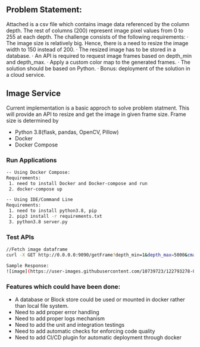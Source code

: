 ## Problem Statement:

Attached is a csv file which contains image data referenced by the column depth. The rest of columns
(200) represent image pixel values from 0 to 255 at each depth.
The challenge consists of the following requirements:
· The image size is relatively big. Hence, there is a need to resize the image width to 150 instead of
200.
· The resized image has to be stored in a database.
· An API is required to request image frames based on depth_min and depth_max.
· Apply a custom color map to the generated frames.
· The solution should be based on Python.
· Bonus: deployment of the solution in a cloud service.



## Image Service

Current implementation is a basic approch to solve problem statment. This will provide an API to resize and get the image in given frame size.
Frame size is determined by

 - Python 3.8(flask, pandas, OpenCV, Pillow)
 - Docker
 - Docker Compose

### Run Applications

```bash
-- Using Docker Compose:
Requirements:
 1. need to install Docker and Docker-compose and run
 2. docker-compose up
```
```bash
-- Using IDE/Command Line
Requirements:
 1. need to install python3.8, pip
 2. pip3 install -r requirements.txt
 3. python3.8 server.py
```

### Test APIs
```bash
//Fetch image dataframe
curl -X GET http://0.0.0.0:9090/getFrame?depth_min=1&depth_max=5000&cmap=gray

Sample Response:
![image](https://user-images.githubusercontent.com/10739723/122793278-0ee54580-d2cc-11eb-8e98-2b8bc5f30739.png)

```

### Features which could have been done:
- A database or Block store could be used or mounted in docker rather than local file system. 
- Need to add proper error handling
- Need to add proper logs mechanism
- Need to add the unit and integration testings
- Need to add automatic checks for enforcing code quality
- Need to add CI/CD plugin for automatic deployment through docker
